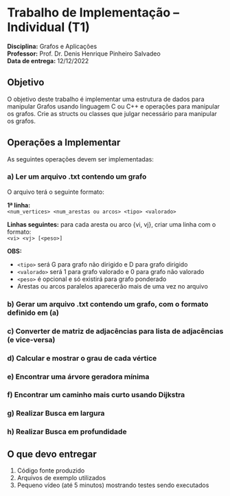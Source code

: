 # Trabalho de Implementação – Individual (T1)

**Disciplina:** Grafos e Aplicações  
**Professor:** Prof. Dr. Denis Henrique Pinheiro Salvadeo  
**Data de entrega:** 12/12/2022  

## Objetivo

O objetivo deste trabalho é implementar uma estrutura de dados para manipular Grafos usando linguagem C ou C++ e operações para manipular os grafos. Crie as structs ou classes que julgar necessário para manipular os grafos.

## Operações a Implementar

As seguintes operações devem ser implementadas:

### a) Ler um arquivo .txt contendo um grafo
O arquivo terá o seguinte formato:

**1ª linha:**  
`<num_vertices> <num_arestas ou arcos> <tipo> <valorado>`

**Linhas seguintes:** para cada aresta ou arco {vi, vj}, criar uma linha com o formato:  
`<vi> <vj> [<peso>]`

**OBS:**

- `<tipo>` será G para grafo não dirigido e D para grafo dirigido
- `<valorado>` será 1 para grafo valorado e 0 para grafo não valorado
- `<peso>` é opcional e só existirá para grafo ponderado
- Arestas ou arcos paralelos aparecerão mais de uma vez no arquivo

### b) Gerar um arquivo .txt contendo um grafo, com o formato definido em (a)

### c) Converter de matriz de adjacências para lista de adjacências (e vice-versa)

### d) Calcular e mostrar o grau de cada vértice

### e) Encontrar uma árvore geradora mínima

### f) Encontrar um caminho mais curto usando Dijkstra

### g) Realizar Busca em largura

### h) Realizar Busca em profundidade

## O que devo entregar

1. Código fonte produzido
2. Arquivos de exemplo utilizados
3. Pequeno vídeo (até 5 minutos) mostrando testes sendo executados

